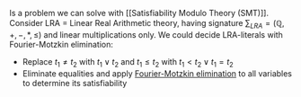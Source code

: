  Is a problem we can solve with [[Satisfiability Modulo Theory (SMT)]].  
 Consider LRA = Linear Real Arithmetic theory, having signature $\sum_{LRA} = (\mathbb{Q}, +, -, *, \leq)$ and linear multiplications only.
 We could decide LRA-literals with Fourier-Motzkin elimination:
 - Replace $t_1 \neq t_2$ with $t_1 \vee t_2$ and $t_1 \leq t_2$ with $t_1 < t_2 \vee t_1 = t_2$
 - Eliminate equalities and apply [Fourier-Motzkin elimination](https://en.wikipedia.org/wiki/Fourier%E2%80%93Motzkin_elimination) to all variables to determine its satisfiability